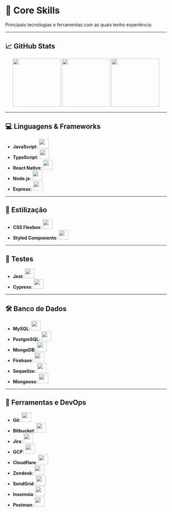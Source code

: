# 🚀 Core Skills

Principais tecnologias e ferramentas com as quais tenho experiência:

---
## 📈 GitHub Stats

<div align="center">

  <img src="https://github-readme-stats.vercel.app/api?username=rn-prdsj&show_icons=true&theme=transparent&hide_border=true&hide_title=true&include_all_commits=true&count_private=true" height="150" />

  <img src="https://github-readme-stats.vercel.app/api/top-langs/?username=rn-prdsj&layout=compact&hide_border=true&theme=transparent&border_radius=10&hide_title=true" height="150" />

  <img src="https://github-readme-streak-stats.herokuapp.com/?user=rn-prdsj&theme=default&hide_border=true&date_format=j%20M%5B%20Y%5D" height="150" />

</div>

---

## 💻 Linguagens & Frameworks

- **JavaScript**: <img src="https://cdn.jsdelivr.net/gh/devicons/devicon/icons/javascript/javascript-original.svg" height="30"/>
- **TypeScript**: <img src="https://cdn.jsdelivr.net/gh/devicons/devicon/icons/typescript/typescript-original.svg" height="30"/>
- **React Native**: <img src="https://cdn.jsdelivr.net/gh/devicons/devicon/icons/react/react-original.svg" height="30"/>
- **Node.js**: <img src="https://cdn.jsdelivr.net/gh/devicons/devicon/icons/nodejs/nodejs-original.svg" height="30"/>
- **Express**: <img src="https://cdn.jsdelivr.net/gh/devicons/devicon/icons/express/express-original.svg" height="30"/>

---

## 🎨 Estilização

- **CSS Flexbox**: <img src="https://cdn.jsdelivr.net/gh/devicons/devicon/icons/css3/css3-original.svg" height="30"/>
- **Styled Components**: <img src="https://raw.githubusercontent.com/styled-components/brand/master/styled-components.png" height="30"/>

---

## 🧪 Testes

- **Jest**: <img src="https://cdn.jsdelivr.net/gh/devicons/devicon/icons/jest/jest-plain.svg" height="30"/>
- **Cypress**: <img src="https://avatars.githubusercontent.com/u/8908513?s=200&v=4" height="30"/>

---

## 🛠️ Banco de Dados

- **MySQL**: <img src="https://cdn.jsdelivr.net/gh/devicons/devicon/icons/mysql/mysql-original.svg" height="30"/>
- **PostgreSQL**: <img src="https://cdn.jsdelivr.net/gh/devicons/devicon/icons/postgresql/postgresql-original.svg" height="30"/>
- **MongoDB**: <img src="https://cdn.jsdelivr.net/gh/devicons/devicon/icons/mongodb/mongodb-original.svg" height="30"/>
- **Firebase**: <img src="https://cdn.jsdelivr.net/gh/devicons/devicon/icons/firebase/firebase-plain.svg" height="30"/>
- **Sequelize**: <img src="https://cdn.jsdelivr.net/gh/devicons/devicon/icons/sequelize/sequelize-original.svg" height="30"/>
- **Mongoose**: <img src="https://avatars.githubusercontent.com/u/7552965?s=200&v=4" height="30"/>

---

## 🔧 Ferramentas e DevOps

- **Git**: <img src="https://cdn.jsdelivr.net/gh/devicons/devicon/icons/git/git-original.svg" height="30"/>
- **Bitbucket**: <img src="https://cdn.jsdelivr.net/gh/devicons/devicon/icons/bitbucket/bitbucket-original.svg" height="30"/>
- **Jira**: <img src="https://cdn.jsdelivr.net/gh/devicons/devicon/icons/jira/jira-original.svg" height="30"/>
- **GCP**: <img src="https://cdn.jsdelivr.net/gh/devicons/devicon/icons/googlecloud/googlecloud-original.svg" height="30"/>
- **Cloudflare**: <img src="https://www.vectorlogo.zone/logos/cloudflare/cloudflare-icon.svg" height="30"/>
- **Zendesk**: <img src="https://cdn.simpleicons.org/zendesk/03363D" height="30"/>
- **SendGrid**: <img src="https://www.vectorlogo.zone/logos/sendgrid/sendgrid-icon.svg" height="30"/>
- **Insomnia**: <img src="https://cdn.jsdelivr.net/gh/devicons/devicon/icons/insomnia/insomnia-original.svg" height="30"/>
- **Postman**: <img src="https://www.vectorlogo.zone/logos/getpostman/getpostman-icon.svg" height="30"/>
